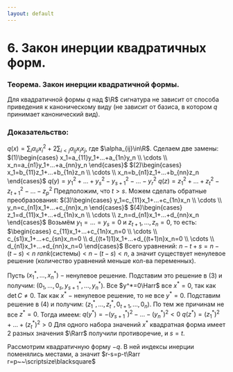 ```yaml
---
layout: default
---
```

# 6. Закон инерции квадратичных форм.

### Теорема. Закон инерции квадратичной формы.
Для квадратичной формы $q$ над $\R$ сигнатура не зависит от способа приведения к каноническому виду (не зависит от базиса, в котором $q$ принимает канонический вид).

### Доказательство:
$q(x)=\displaystyle\sum_i \alpha_{ii}x_i^2+2\sum_{i<j}\alpha_{ij}x_ix_j$, где $\alpha_{ij}\in\R$.
Сделаем две замены:
$(1)\begin{cases}
x_1=a_{11}y_1+...+a_{1n}y_n
\\
\cdots
\\
x_n=a_{n1}y_1+...+a_{nn}y_n
\end{cases}$
$(2)\begin{cases}
x_1=b_{11}z_1+...+b_{1n}z_n
\\
\cdots
\\
x_n=b_{n1}z_1+...+b_{nn}z_n
\end{cases}$
$q(y)=y_1^2+...+y_s^2-y_{s+1}^2-...-y_r^2$
$q(z)=z_1^2+...+z_t^2-z_{t+1}^2-...-z_p^2$
Предположим, что $t>s$.
Можем сделать обратные преобразования:
$(3)\begin{cases}
y_1=c_{11}x_1+...+c_{1n}x_n
\\
\cdots
\\
y_n=c_{n1}x_1+...+c_{nn}x_n
\end{cases}$
$(4)\begin{cases}
z_1=d_{11}x_1+...+d_{1n}x_n
\\
\cdots
\\
z_n=d_{n1}x_1+...+d_{nn}x_n
\end{cases}$
Возьмём $y_1=...=y_s=0$ и $z_{t+1},...,z_n=0$, то есть:
$\begin{cases}
c_{11}x_1+...+c_{1n}x_n=0
\\
\cdots
\\
c_{s1}x_1+...+c_{sn}x_n=0
\\
d_{(t+1)1}x_1+...+d_{(t+1)n}x_n=0
\\
\cdots
\\
d_{n1}x_1+...+d_{nn}x_n=0
\end{cases}$
Всего уравнений: $n-t+s=n-(t-s)<n$
$rank($системы$)<n-(t-s)<n$, а значит существует ненулевое решение (количество уравнений меньше кол-ва переменных).

Пусть $(x_1^*,...,x_n^*)~-~$ненулевое решение.
Подставим это решение в $(3)$ и получим: $(0_1,...,0_s,y_{s+1}^*,...,y_n^*)$.
Все $y^*=0\Harr$  все $x^*=0,$ так как $\det C\ne0$.
Так как $x^*~-~$ненулевое решение, то не все $y^*=0$.
Подставим решение в $(4)$ и получим: $(z_1^*,...,z_t^*,0_{t+1},...,0_n)$.
По тем же причинам не все $z^*=0$.
Тогда имеем:
$q(y^*)=-(y_{s+1}^*)^2-...-(y_n^*)^2<0$
$q(z^*)=(z_1^*)^2+...+(z_t^*)^2>0$
Для одного набора значений $x^*$ квадратная форма имеет $2$ разных значения $\Rarr$ получили противоречие, и $s=t$.

Рассмотрим квадратичную форму $-q$. В ней индексы инерции поменялись местами, а значит $r-s=p-t\Rarr r=p~~\scriptsize\blacksquare$
